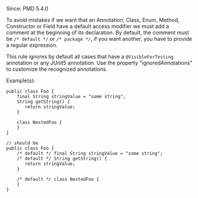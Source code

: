 Since: PMD 5.4.0

To avoid mistakes if we want that an Annotation, Class, Enum, Method, Constructor or Field have a default access modifier
we must add a comment at the beginning of its declaration.
By default, the comment must be `/* default */` or `/* package */`, if you want another, you have to provide a regular expression.

This rule ignores by default all cases that have a `@VisibleForTesting` annotation or any JUnit5 annotation. Use the
property &quot;ignoredAnnotations&quot; to customize the recognized annotations.

Example(s):
```
public class Foo {
    final String stringValue = "some string";
    String getString() {
       return stringValue;
    }

    class NestedFoo {
    }
}

// should be
public class Foo {
    /* default */ final String stringValue = "some string";
    /* default */ String getString() {
       return stringValue;
    }

    /* default */ class NestedFoo {
    }
}
```
